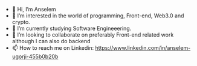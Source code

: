 - 👋 Hi, I’m Anselem
- 👀 I’m interested in the world of programming, Front-end, Web3.0 and crypto.
- 🌱 I’m currently studying Software Engineeering.
- 💞️ I’m looking to collaborate on preferably Front-end related work although I can also do backend
- 📫 How to reach me on Linkedin: https://www.linkedin.com/in/anselem-ugorji-455b0b20b

<!---
Anselem8/Anselem8 is a ✨ special ✨ repository because its `README.md` (this file) appears on your GitHub profile.
You can click the Preview link to take a look at your changes.
--->
